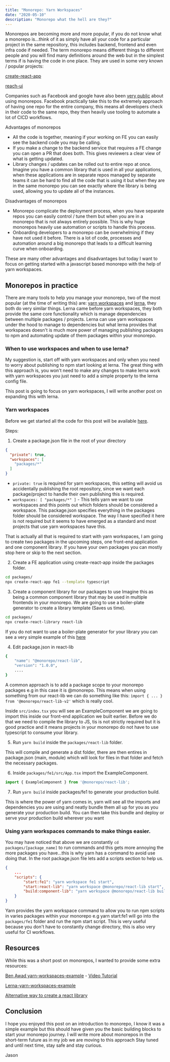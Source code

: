 ```yaml
---
title: "Monorepo: Yarn Workspaces"
date: "2020-05-10"
description: "Monorepo what the hell are they?"
---
```


Monorepos are becoming more and more popular, if you do not know what a monorepo is...think of it as simply have all your code for a particular project in the same repository, this includes backend, frontend and even infra code if needed. The term monorepo means different things to different people and you will find many definitions around the web but in the simplest terms if is having the code in one place. They are used in some very known / popular projects:

[create-react-app](https://github.com/facebook/create-react-app)

[reach-ui](https://github.com/reach/reach-ui)

Companies such as Facebook and google have also been [very public](https://medium.com/@maoberlehner/monorepos-in-the-wild-33c6eb246cb9) about using monorepos. Facebook practically take this to the extremely approach of having one repo for the entire company, this means all developers check in their code to the same repo, they then heavily use tooling to automate a lot of CICD workflows.

Advantages of monorepos

- All the code is together, meaning if your working on FE you can easily see the backend code you may be calling.
- If you make a change to the backend service that requires a FE change you can open a PR that does both. This gives reviewers a clear view of what is getting updated.
- Library changes / updates can be rolled out to entire repo at once. Imagine you have a common library that is used in all your applications, when these applications are in separate repos managed by separate teams it can be hard to find all the code that is using it but when they are in the same monorepo you can see exactly where the library is being used, allowing you to update all of the instances.

Disadvantages of monorepos

- Monorepo complicate the deployment process, when you have separate repos you can easily control / tune them but when you are in a monorepo that is not always entirely possible. This is why huge monorepos  heavily use automation or scripts to handle this process.
- Onboarding developers to a monorepo can be overwhelming if they have not used it before. There is a lot of code, processes and automation around a big monorepo that leads to a difficult learning curve when onboarding.

These are many other advantages and disadvantages but today I want to focus on getting started with a javascript based monorepo with the help of yarn workspaces.

## Monorepos in practice

There are many tools to help you manage your monorepo, two of the most popular (at the time of writing this) are: [yarn workspaces]() and [lerna](), they both do very similar things. Lerna came before yarn workspaces, they both provide the same core functionality which is manage dependencies between multiple packages / projects. Lerna can use yarn workspaces under the hood to manage to dependencies but what lerna provides that workspaces doesn't is much more power of managing publishing packages to npm and automating update of them packages within your monorepo.

### When to use workspaces and when to use lerna?

My suggestion is, start off with yarn workspaces and only when you need to worry about publishing to npm start looking at lerna. The great thing with this approach is, you won't need to make any changes to make lerna work with yarn workspaces you just need to add a simple property to the lerna config file.

This post is going to focus on yarn workspaces, I will write another post on expanding this with lerna.

### Yarn workspaces

Before we get started all the code for this post will be available [here](https://github.com/jaslloyd/monorepo).

Steps:
1. Create a package.json file in the root of your directory
```json
{
  "private": true,
  "workspaces": [
    "packages/*"
  ]
}
```

- `private: true` is required for yarn workspaces, this setting will avoid us accidentally publishing the root repository, since we want each package/project to handle their own publishing this is required.
- `workspaces: [ "packages/*" ]` - This tells yarn we want to use workspaces and this points out which folders should be considered a workspace. This package.json specifies everything in the packages folder should be considered workspace. The way I have specified it here is not required but it seems to have emerged as a standard and most projects that use yarn workspaces have this.

That is actually all that is required to start with yarn workspaces, I am going to create two packages in the upcoming steps, one front-end application and one component library. If you have your own packages you can mostly stop here or skip to the next section.

2. Create a FE application using create-react-app inside the packages folder.
```sh
cd packages/
npx create-react-app fe1 --template typescript
```

3. Create a component library for our packages to use
Imagine this as being a common component library that may be used in multiple frontends in your monorepo.
We are going to use a boiler-plate generator to create a library template (Saves us time).
```sh
cd packages/
npx create-react-library react-lib
```

If you do not want to use a boiler-plate generator for your library you can see a very simple example of this [here](https://github.com/jaslloyd/monorepo/tree/master/packages/react-component-lib)

4. Edit package.json in react-lib
```sh
{
    "name": "@monorepo/react-lib",
    "version": "1.0.0",
    ....
}
```

A common approach is to add a package scope to your monorepo packages e.g in this case it is @monorepo. This means when using something from our react-lib we can do something like this:
`ìmport { ... } from '@monorepo/react-lib-v2'` which is really cool.

Inside `src/index.tsx` you will see an ExampleComponent we are going to import this inside our front-end application we built earlier. Before we do that we need to compile the library to JS, tis is not strictly required but it is good practice and it means projects in your monorepo do not have to use typescript to consume your library. 

5. Run `yarn build` inside the `packages/react-lib` folder.

This will compile and generate a dist folder, there are then entires in package.json (main, module) which will look for files in that folder and fetch the necessary packages.

6. Inside `packages/fe1/src/App.tsx` import the ExampleComponent.
```jsx
import { ExampleComponent } from '@monorepo/react-lib';
```

7. Run `yarn build` inside packages/fe1 to generate your production build.

This is where the power of yarn comes in, yarn will see all the imports and dependencies you are using and neatly bundle them all up for you as you generate your production build. You can then take this bundle and deploy or serve your production build wherever you want

### Using yarn workspaces commands to make things easier.

You may have noticed that above we are constantly `cd packages/[package_name]` to run commands and this gets more annoying the more packages you have...this is why yarn has a command to avoid use doing that. In the root package.json file lets add a scripts section to help us.
```json
{
    ...
    "scripts": {
        "start:fe1": "yarn workspace fe1 start",
        "start:react-lib": "yarn workspace @monorepo/react-lib start",
        "build:component-lib": "yarn workspace @monorepo/react-lib build",
    }
}
```
Yarn provides the yarn workspace command to allow you to run npm scripts in varies packages within your monorepo e.g yarn start:fe1 will go into the `packages/fe1` folder and run the npm start script. This is very useful because you don't have to constantly change directory, this is also very useful for CI workflows.

## Resources
While this was a short post on monorepos, I wanted to provide some extra resources:

[Ben Awad yarn-workspaces-example](https://github.com/benawad/yarn-workspaces-example) - [Video Tutorial](https://www.youtube.com/watch?v=G8KXFWftCg0)

[Lerna-yarn-workspaces-example](https://github.com/Quramy/lerna-yarn-workspaces-example)

[Alternative way to create a react library](https://github.com/transitive-bullshit/create-react-library)

## Conclusion

I hope you enjoyed this post on an introduction to monorepo, I know it was a simple example but this should have given you the basic building blocks to start your monorepo journey. I will write more about monorepos in the short-term future as in my job we are moving to this approach Stay tuned and until next time, stay safe and stay curious.

Jason